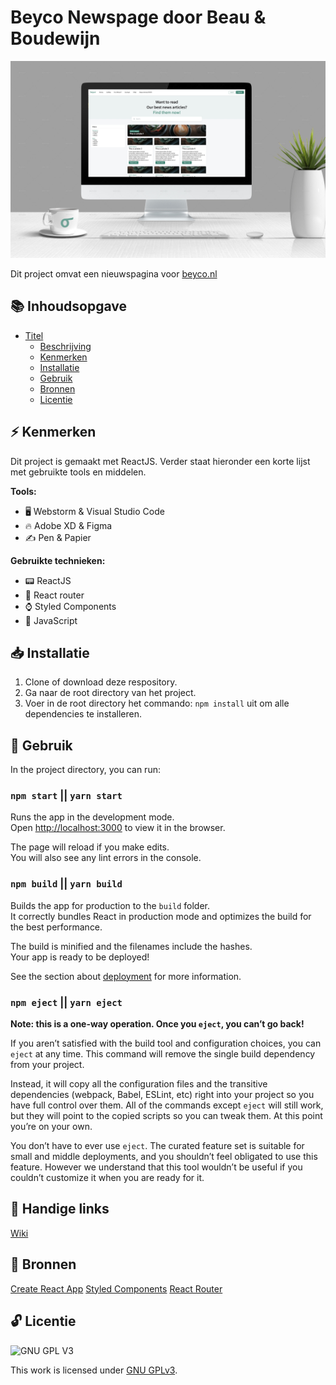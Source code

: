 # Beyco Newspage door Beau & Boudewijn
![Mockup met gedesignede articles page](assets/mockup_articles.jpg)

Dit project omvat een nieuwspagina voor [beyco.nl](https://beyco.nl)

## 📚 Inhoudsopgave

- [Titel](#titel)
  * [Beschrijving](#beschrijving)
  * [Kenmerken](#kenmerken)
  * [Installatie](#installatie)
  * [Gebruik](#gebruik)
  * [Bronnen](#bronnen)
  * [Licentie](#licentie)

## ⚡ Kenmerken

Dit project is gemaakt met ReactJS. Verder staat hieronder een korte lijst met gebruikte tools en middelen.

**Tools:**

- 🖥️ Webstorm & Visual Studio Code
- 🔥 Adobe XD & Figma
- ✍ Pen & Papier

**Gebruikte technieken:**

- 📟 ReactJS
- 📍 React router
- ⌚ Styled Components
- 📲 JavaScript

## 📥 Installatie

1. Clone of download deze respository.
2. Ga naar de root directory van het project.
3. Voer in de root directory het commando: `npm install` uit om alle dependencies te installeren.

## 🔨 Gebruik

In the project directory, you can run:

### `npm start` || `yarn start`

Runs the app in the development mode.\
Open [http://localhost:3000](http://localhost:3000) to view it in the browser.

The page will reload if you make edits.\
You will also see any lint errors in the console.

### `npm build` || `yarn build`

Builds the app for production to the `build` folder.\
It correctly bundles React in production mode and optimizes the build for the best performance.

The build is minified and the filenames include the hashes.\
Your app is ready to be deployed!

See the section about [deployment](https://facebook.github.io/create-react-app/docs/deployment) for more information.

### `npm eject` || `yarn eject`

**Note: this is a one-way operation. Once you `eject`, you can’t go back!**

If you aren’t satisfied with the build tool and configuration choices, you can `eject` at any time. This command will remove the single build dependency from your project.

Instead, it will copy all the configuration files and the transitive dependencies (webpack, Babel, ESLint, etc) right into your project so you have full control over them. All of the commands except `eject` will still work, but they will point to the copied scripts so you can tweak them. At this point you’re on your own.

You don’t have to ever use `eject`. The curated feature set is suitable for small and middle deployments, and you shouldn’t feel obligated to use this feature. However we understand that this tool wouldn’t be useful if you couldn’t customize it when you are ready for it.

## 🔗 Handige links

[Wiki](https://github.com/beaupd/chippr-beyco-newspage/wiki)

## 📖 Bronnen 
[Create React App](https://reactjs.org/docs/create-a-new-react-app.html)
[Styled Components](https://styled-components.com/)
[React Router](https://reactrouter.com/)

## 🔓 Licentie

![GNU GPL V3](https://www.gnu.org/graphics/gplv3-127x51.png)

This work is licensed under [GNU GPLv3](./LICENSE).

